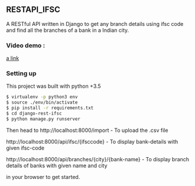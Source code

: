 ## RESTAPI_IFSC

A RESTful API written in Django to get any branch details using ifsc code and find all the branches of a bank in a Indian city.

### Video demo :
[a link](https://drive.google.com/file/d/1Es0aqwX4w_fqwPiXVj6LrEOGHK5UjA2Y/view?usp=sharing)

### Setting up
This project was built with python +3.5

```bash
$ virtualenv -p python3 env
$ source ./env/bin/activate
$ pip install -r requirements.txt
$ cd django-rest-ifsc
$ python manage.py runserver
```

Then head to 
http://localhost:8000/import - To upload the .csv file

http://localhost:8000/api/ifsc/{ifsccode} - To display bank-details with given ifsc-code

http://localhost:8000/api/branches/{city}/{bank-name} - To display branch details of banks with given name and city

in your browser to get started.

